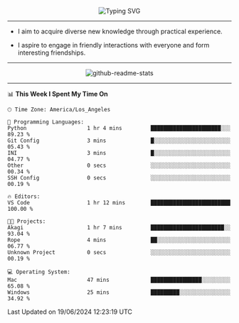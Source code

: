 <p align="center">
  <img src="https://readme-typing-svg.demolab.com?font=Fira+Code&weight=500&size=32&duration=2500&pause=1600&center=true&vCenter=true&random=false&width=1024&height=64&lines=Hi+there+%F0%9F%91%8B;I'm+delighted+you+could+make+it+here+%F0%9F%8E%89;I'm+Harry%2C+a+college+student+still+finding+my+way" alt="Typing SVG" />
</p>


---


- I aim to acquire diverse new knowledge through practical experience.

- I aspire to engage in friendly interactions with everyone and form interesting friendships.


---


<p align="center">
  <img src="https://github-readme-stats.vercel.app/api?username=Harry-Jing&show_icons=true" alt="github-readme-stats"/>
</p>


---

<!--START_SECTION:waka-->
📊 **This Week I Spent My Time On** 

```text
🕑︎ Time Zone: America/Los_Angeles

💬 Programming Languages: 
Python                   1 hr 4 mins         ██████████████████████░░░   89.23 % 
Git Config               3 mins              █░░░░░░░░░░░░░░░░░░░░░░░░   05.43 % 
INI                      3 mins              █░░░░░░░░░░░░░░░░░░░░░░░░   04.77 % 
Other                    0 secs              ░░░░░░░░░░░░░░░░░░░░░░░░░   00.34 % 
SSH Config               0 secs              ░░░░░░░░░░░░░░░░░░░░░░░░░   00.19 % 

🔥 Editors: 
VS Code                  1 hr 12 mins        █████████████████████████   100.00 % 

🐱‍💻 Projects: 
Akagi                    1 hr 7 mins         ███████████████████████░░   93.04 % 
Rope                     4 mins              ██░░░░░░░░░░░░░░░░░░░░░░░   06.77 % 
Unknown Project          0 secs              ░░░░░░░░░░░░░░░░░░░░░░░░░   00.19 % 

💻 Operating System: 
Mac                      47 mins             ████████████████░░░░░░░░░   65.08 % 
Windows                  25 mins             █████████░░░░░░░░░░░░░░░░   34.92 % 
```


 Last Updated on 19/06/2024 12:23:19 UTC
<!--END_SECTION:waka-->

